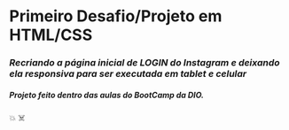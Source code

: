 # Primeiro Desafio/Projeto em HTML/CSS



### _Recriando a página inicial de LOGIN do Instagram e deixando ela responsiva para ser executada em tablet e celular_





##### Projeto feito dentro das aulas do BootCamp da DIO.





:boom: :skull_and_crossbones:






